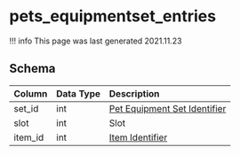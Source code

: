 # pets_equipmentset_entries

!!! info
	This page was last generated 2021.11.23

## Schema

| Column | Data Type | Description |
| :--- | :--- | :--- |
| set_id | int | [Pet Equipment Set Identifier](pets_equipmentset.md) |
| slot | int | Slot |
| item_id | int | [Item Identifier](../../schema/items/items.md) |

